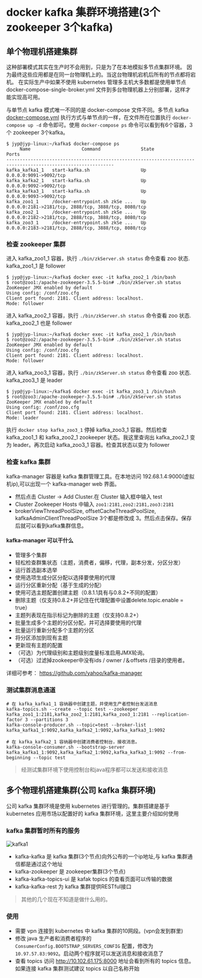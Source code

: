 # docker kafka 集群环境搭建(3个 zookeeper 3个kafka)

## 单个物理机搭建集群

这种部署模式其实在生产时不会用到，只是为了在本地模拟多节点集群环境。 因为最终这些应用都是在同一台物理机上的。当这台物理机宕机后所有的节点都将宕机。
在实际生产中如果不使用 kubernetes 管理多主机大多数都是使用单节点 docker-compose-single-broker.yml 文件到多台物理机器上分别部署，这样才能实现高可用。

与单节点 kafka 模式唯一不同的是 docker-compose 文件不同。多节点 kafka [docker-compose.yml](https://raw.githubusercontent.com/yupengj/kafka-examples/master/docker-compose.yml)
执行方式与单节点的一样，在文件所在位置执行 `docker-compose up -d` 命令即可。使用 `docker-compose ps` 命令可以看到有6个容器，3个 zookeeper 3个kafka。
```sbtshell
$ jyp@jyp-linux:~/kafka$ docker-compose ps
     Name                   Command               State                          Ports                         
--------------------------------------------------------------------------------------------------------------
kafka_kafka1_1   start-kafka.sh                   Up      0.0.0.0:9091->9092/tcp                               
kafka_kafka2_1   start-kafka.sh                   Up      0.0.0.0:9092->9092/tcp                               
kafka_kafka3_1   start-kafka.sh                   Up      0.0.0.0:9093->9092/tcp                               
kafka_zoo1_1     /docker-entrypoint.sh zkSe ...   Up      0.0.0.0:2181->2181/tcp, 2888/tcp, 3888/tcp, 8080/tcp 
kafka_zoo2_1     /docker-entrypoint.sh zkSe ...   Up      0.0.0.0:2182->2181/tcp, 2888/tcp, 3888/tcp, 8080/tcp 
kafka_zoo3_1     /docker-entrypoint.sh zkSe ...   Up      0.0.0.0:2183->2181/tcp, 2888/tcp, 3888/tcp, 8080/tcp 
```

### 检查 zookeeper 集群

进入 kafka_zoo1_1 容器，执行 `./bin/zkServer.sh status` 命令查看 zoo 状态. kafka_zoo1_1 是 follower
```sbtshell
$ jyp@jyp-linux:~/kafka$ docker exec -it kafka_zoo2_1 /bin/bash
$ root@zoo1:/apache-zookeeper-3.5.5-bin# ./bin/zkServer.sh status
ZooKeeper JMX enabled by default
Using config: /conf/zoo.cfg
Client port found: 2181. Client address: localhost.
Mode: follower
```

进入 kafka_zoo2_1 容器，执行 `./bin/zkServer.sh status` 命令查看 zoo 状态. kafka_zoo2_1 也是 follower
```sbtshell
$ jyp@jyp-linux:~/kafka$ docker exec -it kafka_zoo2_1 /bin/bash
$ root@zoo2:/apache-zookeeper-3.5.5-bin# ./bin/zkServer.sh status
ZooKeeper JMX enabled by default
Using config: /conf/zoo.cfg
Client port found: 2181. Client address: localhost.
Mode: follower
```

进入 kafka_zoo3_1 容器，执行 `./bin/zkServer.sh status` 命令查看 zoo 状态. kafka_zoo3_1 是 leader
```sbtshell
$ jyp@jyp-linux:~/kafka$ docker exec -it kafka_zoo3_1 /bin/bash
$ root@zoo3:/apache-zookeeper-3.5.5-bin# ./bin/zkServer.sh status
ZooKeeper JMX enabled by default
Using config: /conf/zoo.cfg
Client port found: 2181. Client address: localhost.
Mode: leader
```

执行 `docker stop kafka_zoo3_1` 停掉 kafka_zoo3_1 容器。然后检查 kafka_zoo1_1 和 kafka_zoo2_1 zookeeper 状态。我这里查询出 kafka_zoo2_1 变为 leader。再次启动 kafka_zoo3_1 容器。检查其状态以变为 
follower 

### 检查 kafka 集群

kafka-manager 容器是 kafka 集群管理工具。在本地访问 192.68.1.4:9000(虚拟机ip),可以出现一个 kafka-manager web 界面。
- 然后点击 Cluster -> Add Cluster.在 Cluster 输入框中输入 test
- Cluster Zookeeper Hosts 中输入 `zoo1:2181,zoo2:2181,zoo3:2181` 
- brokerViewThreadPoolSize, offsetCacheThreadPoolSize, kafkaAdminClientThreadPoolSize 3个都是修改成 3。然后点击保存。保存后就可以看到kafka集群信息。

#### kafka-manager 可以干什么
- 管理多个集群
- 轻松检查群集状态（主题，消费者，偏移，代理，副本分发，分区分发）
- 运行首选副本选举
- 使用选项生成分区分配以选择要使用的代理
- 运行分区重新分配（基于生成的分配）
- 使用可选主题配置创建主题（0.8.1.1具有与0.8.2+不同的配置）
- 删除主题（仅支持0.8.2+并记住在代理配​​置中设置delete.topic.enable = true）
- 主题列表现在指示标记为删除的主题（仅支持0.8.2+）
- 批量生成多个主题的分区分配，并可选择要使用的代理
- 批量运行重新分配多个主题的分区
- 将分区添加到现有主题
- 更新现有主题的配置
- （可选）为代理级别和主题级别度量标准启用JMX轮询。
- （可选）过滤掉zookeeper中没有ids / owner /＆offsets /目录的使用者。

详细可参考： https://github.com/yahoo/kafka-manager


### 测试集群消息通道

```sbtshell
# 在 kafka_kafka1_1 容纳器中创建主题，并使用生产者控制台发送消息
kafka-topics.sh --create --topic test --zookeeper kafka_zoo1_1:2181,kafka_zoo2_1:2181,kafka_zoo3_1:2181 --replication-factor 3 --partitions 3
kafka-console-producer.sh --topic=test --broker-list kafka_kafka1_1:9092,kafka_kafka2_1:9092,kafka_kafka3_1:9092

# 在 kafka_kafka2_1 容纳器中创建消费者控制台，接收消息。
kafka-console-consumer.sh --bootstrap-server kafka_kafka1_1:9092,kafka_kafka2_1:9092,kafka_kafka3_1:9092 --from-beginning --topic test
```
> 经测试集群环境下使用控制台和java程序都可以发送和接收消息


## 多个物理机搭建集群(公司 kafka 集群环境)

公司 kafka 集群环境是使用 kubernetes 进行管理的。集群搭建是基于 kubernetes 应用市场以配置好的 kafka 集群环境，这里主要介绍如何使用

### kafka 集群暂时所有的服务

![kafka1](images/kafka1.png)

- kafka-kafka 是 kafka 集群(3个节点)向外公布的一个ip地址,与 kafka 集群通信都是通过这个地址
- kafka-zookeeper 是 zookeeper集群(3个节点)
- kafka-kafka-topics-ui 是 kafak topics 的查看页面可以传输的数据
- kafka-kafka-rest 为 kafka 集群提供RESTful接口

> 其他的几个现在不知道是做什么用的。

### 使用

- 需要 vpn 连接到 kubernetes 中 kafka 集群的10网段。(vpn会发到群里)
- 修改 java 生产者和消费者程序的 `ConsumerConfig.BOOTSTRAP_SERVERS_CONFIG` 配置，修改为 `10.97.57.83:9092`。启动两个程序就可以发送消息和接收消息了
- 查看 topics 访问 http://10.102.61.175:8000 地址会看到所有的 topics 信息。如果连接 kafka 集群测试建议 topics 以自己名称开始



